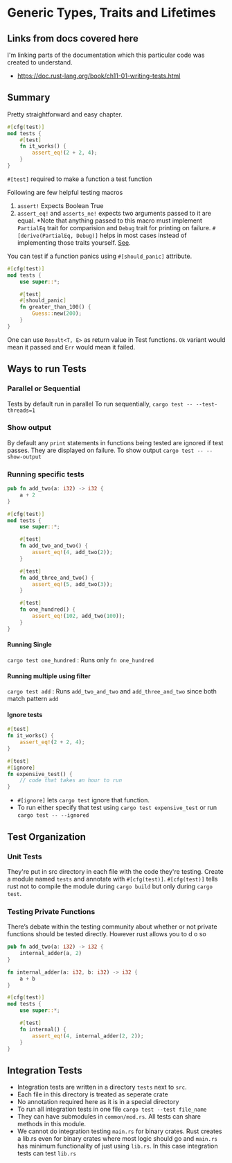 # Generic Types, Traits and Lifetimes

## Links from docs covered here

I'm linking parts of the documentation which this particular code was created to understand.

- <https://doc.rust-lang.org/book/ch11-01-writing-tests.html>

## Summary

Pretty straightforward and easy chapter.

```rust
#[cfg(test)]
mod tests {
    #[test]
    fn it_works() {
        assert_eq!(2 + 2, 4);
    }
}
```

`#[test]` required to make a function a test function

Following are few helpful testing macros

1. `assert!` Expects Boolean True
2. `assert_eq!` and `asserts_ne!` expects two arguments passed to it are equal.
*Note that anything passed to this macro must implement `PartialEq` trait for comparision and `Debug` trait for printing on failure. `#[derive(PartialEq, Debug)]` helps in most cases instead of implementing those traits yourself. [See](https://doc.rust-lang.org/book/appendix-03-derivable-traits.html).

You can test if a function panics using
`#[should_panic]` attribute.

```rust
#[cfg(test)]
mod tests {
    use super::*;

    #[test]
    #[should_panic]
    fn greater_than_100() {
        Guess::new(200);
    }
}
```

One can use `Result<T, E>` as return value in Test functions. `Ok` variant would mean it passed and `Err` would mean it failed.

## Ways to run Tests

### Parallel or Sequential

Tests by default run in parallel
To run sequentially,
`cargo test -- --test-threads=1`

### Show output

By default any `print` statements in functions being tested are ignored if test passes. They are displayed on failure. To show output
`cargo test -- --show-output`

### Running specific tests

```rust
pub fn add_two(a: i32) -> i32 {
    a + 2
}

#[cfg(test)]
mod tests {
    use super::*;

    #[test]
    fn add_two_and_two() {
        assert_eq!(4, add_two(2));
    }

    #[test]
    fn add_three_and_two() {
        assert_eq!(5, add_two(3));
    }

    #[test]
    fn one_hundred() {
        assert_eq!(102, add_two(100));
    }
}
```

#### Running Single

`cargo test one_hundred` : Runs only `fn one_hundred`

#### Running multiple using filter

`cargo test add` : Runs `add_two_and_two` and `add_three_and_two` since both match pattern `add`

#### Ignore tests

```rust
#[test]
fn it_works() {
    assert_eq!(2 + 2, 4);
}

#[test]
#[ignore]
fn expensive_test() {
    // code that takes an hour to run
}
```

- `#[ignore]` lets `cargo test` ignore that function.
- To run either specify that test using `cargo test expensive_test` or run `cargo test -- --ignored`

## Test Organization

### Unit Tests

They're put in src directory in each file with the code they're testing.
Create a module named `tests` and annotate with `#[cfg(test)]`.
`#[cfg(test)]` tells rust not to compile the module during `cargo build` but only during `cargo test`.

### Testing Private Functions

There’s debate within the testing community about whether or not private functions should be tested directly.
However rust allows you to d o so

```rust
pub fn add_two(a: i32) -> i32 {
    internal_adder(a, 2)
}

fn internal_adder(a: i32, b: i32) -> i32 {
    a + b
}

#[cfg(test)]
mod tests {
    use super::*;

    #[test]
    fn internal() {
        assert_eq!(4, internal_adder(2, 2));
    }
}
```

## Integration Tests

- Integration tests are written in a directory `tests` next to `src`.
- Each file in this directory is treated as seperate crate
- No annotation required here as it is in a special directory
- To run all integration tests in one file `cargo test --test file_name`
- They can have submodules in `common/mod.rs`. All tests can share methods in this module.
- We cannot do integration testing `main.rs` for binary crates. Rust creates a lib.rs even for binary crates where most logic should go and `main.rs` has minimum functionality of just using `lib.rs`. In this case integration tests can test `lib.rs`
